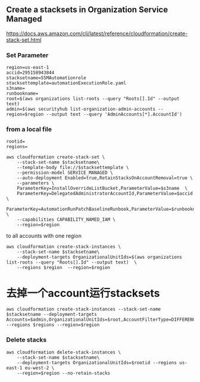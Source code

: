 ## Create a stacksets in Organization Service Managed
https://docs.aws.amazon.com/cli/latest/reference/cloudformation/create-stack-set.html
### Set Parameter
```
region=us-east-1
accid=295158943844
stacksetname=SSMAutomationrole
stacksettemplate=automationExecutionRole.yaml
s3name=
runbookname=
root=$(aws organizations list-roots --query "Roots[].Id" --output text) 
admin=$(aws securityhub list-organization-admin-accounts --region=$region --output text --query 'AdminAccounts[*].AccountId')
```
### from a local file
```
rootid=
regions=
```
```
aws cloudformation create-stack-set \
    --stack-set-name $stacksetname\
    --template-body file://$stacksettemplate \
    --permission-model SERVICE_MANAGED \
    --auto-deployment Enabled=true,RetainStacksOnAccountRemoval=true \
    --parameters \
    ParameterKey=InstallOverrideListBucket,ParameterValue=$s3name  \
    ParameterKey=DelegatedAdministratorAccountId,ParameterValue=$accid \
    ParameterKey=AutomationRunPatchBaselineRunbook,ParameterValue=$runbookname \
    --capabilities CAPABILITY_NAMED_IAM \
    --region=$region
```
to all accounts with one region
```
aws cloudformation create-stack-instances \
    --stack-set-name $stacksetname\
    --deployment-targets OrganizationalUnitIds=$(aws organizations list-roots --query "Roots[].Id" --output text)  \
    --regions $region  --region=$region
```
# 去掉一个account运行stacksets
```
aws cloudformation create-stack-instances --stack-set-name $stacksetname --deployment-targets Accounts=$admin,OrganizationalUnitIds=$root,AccountFilterType=DIFFERENCE --regions $regions --region=$region
```
### Delete stacks
```
aws cloudformation delete-stack-instances \
    --stack-set-name $stacksetname\
    --deployment-targets OrganizationalUnitIds=$rootid --regions us-east-1 eu-west-2 \
    --region=$region --no-retain-stacks
```
